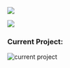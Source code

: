 
![](https://github-readme-stats.vercel.app/api?username=rbrtbrnschn&show_icons=true&theme=material-palenight&count_private=true&include_all_commits=true)

![](https://github-readme-stats.vercel.app/api/top-langs/?username=rbrtbrnschn&layout=compact&theme=material-palenight)

### Current Project:

![[current project]()](https://github-readme-stats.vercel.app/api/pin/?username=rbrtbrnschn&repo=todo-hub&theme=buefy)



<!--
**rbrtbrnschn/rbrtbrnschn** is a ✨ _special_ ✨ repository because its `README.md` (this file) appears on your GitHub profile.

Here are some ideas to get you started:

- 🔭 I’m currently working on ...
- 🌱 I’m currently learning ...
- 👯 I’m looking to collaborate on ...
- 🤔 I’m looking for help with ...
- 💬 Ask me about ...
- 📫 How to reach me: ...
- 😄 Pronouns: ...
- ⚡ Fun fact: ...
-->

